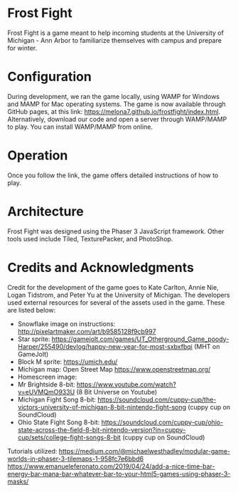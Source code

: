 # Frost Fight
Frost Fight is a game meant to help incoming students at the University of 
Michigan - Ann Arbor to familiarize themselves with campus and prepare for winter.

# Configuration
During development, we ran the game locally, using WAMP for Windows and MAMP for Mac operating systems.
The game is now available through GitHub pages, at this link: https://melona7.github.io/frostfight/index.html.
Alternatively, download our code and open a server through WAMP/MAMP to play. You can install WAMP/MAMP from online.

# Operation
Once you follow the link, the game offers detailed instructions of how to play.

# Architecture
Frost Fight was designed using the Phaser 3 JavaScript framework. Other tools used include Tiled, TexturePacker, and PhotoShop.

# Credits and Acknowledgments
Credit for the development of the game goes to Kate Carlton, Annie Nie, Logan Tidstrom, and Peter Yu at the University of Michigan.
The developers used external resources for several of the assets used in the game. These are listed below:

- Snowflake image on instructions: http://pixelartmaker.com/art/b9585128f9cb997
- Star sprite: https://gamejolt.com/games/UT_Otherground_Game_poody-Harper/255490/devlog/happy-new-year-for-most-sxbxfbqi (MHT on GameJolt)
- Block M sprite: https://umich.edu/ 
- Michigan map: Open Street Map https://www.openstreetmap.org/
- Homescreen image:
- Mr Brightside 8-bit: https://www.youtube.com/watch?v=eUVMQmO933U (8 Bit Universe on Youtube)
- Michigan Fight Song 8-bit: https://soundcloud.com/cuppy-cup/the-victors-university-of-michigan-8-bit-nintendo-fight-song (cuppy cup on SoundCloud)
- Ohio State Fight Song 8-bit: https://soundcloud.com/cuppy-cup/ohio-state-across-the-field-8-bit-nintendo-version?in=cuppy-cup/sets/college-fight-songs-8-bit (cuppy cup on SoundCloud)

Tutorials utilized:
https://medium.com/@michaelwesthadley/modular-game-worlds-in-phaser-3-tilemaps-1-958fc7e6bbd6
https://www.emanueleferonato.com/2019/04/24/add-a-nice-time-bar-energy-bar-mana-bar-whatever-bar-to-your-html5-games-using-phaser-3-masks/ 